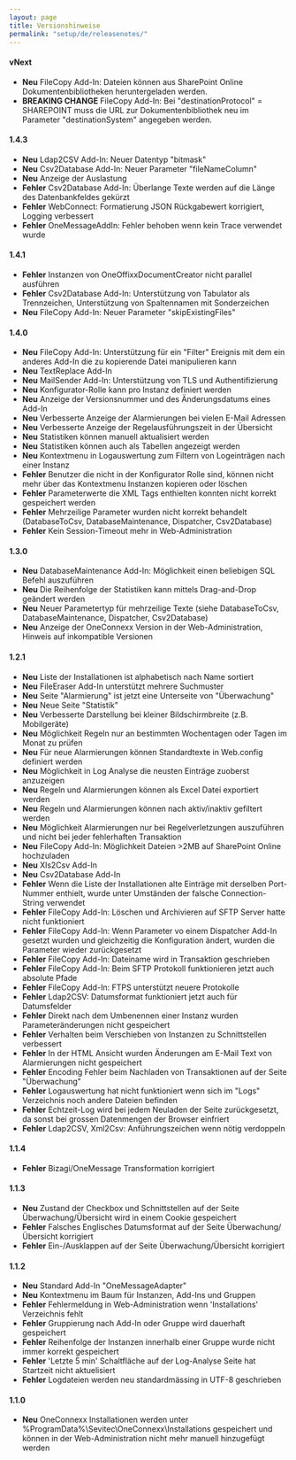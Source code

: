 ```yaml
---
layout: page
title: Versionshinweise
permalink: "setup/de/releasenotes/"
---
```


#### vNext

* __Neu__ FileCopy Add-In: Dateien können aus SharePoint Online Dokumentenbibliotheken heruntergeladen werden.
* __BREAKING CHANGE__ FileCopy Add-In: Bei "destinationProtocol" = SHAREPOINT muss die URL zur Dokumentenbibliothek neu im Parameter "destinationSystem" angegeben werden.


#### 1.4.3

* __Neu__ Ldap2CSV Add-In: Neuer Datentyp "bitmask"
* __Neu__ Csv2Database Add-In: Neuer Parameter "fileNameColumn"
* __Neu__ Anzeige der Auslastung
* __Fehler__ Csv2Database Add-In: Überlange Texte werden auf die Länge des Datenbankfeldes gekürzt
* __Fehler__ WebConnect: Formatierung JSON Rückgabewert korrigiert, Logging verbessert
* __Fehler__ OneMessageAddIn: Fehler behoben wenn kein Trace verwendet wurde


#### 1.4.1

* __Fehler__ Instanzen von OneOffixxDocumentCreator nicht parallel ausführen
* __Fehler__ Csv2Database Add-In: Unterstützung von Tabulator als Trennzeichen, Unterstützung von Spaltennamen mit Sonderzeichen
* __Neu__ FileCopy Add-In: Neuer Parameter "skipExistingFiles"


#### 1.4.0

* __Neu__ FileCopy Add-In: Unterstützung für ein "Filter" Ereignis mit dem ein anderes Add-In die zu kopierende Datei manipulieren kann
* __Neu__ TextReplace Add-In
* __Neu__ MailSender Add-In: Unterstützung von TLS und Authentifizierung
* __Neu__ Konfigurator-Rolle kann pro Instanz definiert werden
* __Neu__ Anzeige der Versionsnummer und des Änderungsdatums eines Add-In
* __Neu__ Verbesserte Anzeige der Alarmierungen bei vielen E-Mail Adressen
* __Neu__ Verbesserte Anzeige der Regelausführungszeit in der Übersicht
* __Neu__ Statistiken können manuell aktualisiert werden
* __Neu__ Statistiken können auch als Tabellen angezeigt werden
* __Neu__ Kontextmenu in Logauswertung zum Filtern von Logeinträgen nach einer Instanz
* __Fehler__ Benutzer die nicht in der Konfigurator Rolle sind, können nicht mehr über das Kontextmenu Instanzen kopieren oder löschen
* __Fehler__ Parameterwerte die XML Tags enthielten konnten nicht korrekt gespeichert werden
* __Fehler__ Mehrzeilige Parameter wurden nicht korrekt behandelt (DatabaseToCsv, DatabaseMaintenance, Dispatcher, Csv2Database)
* __Fehler__ Kein Session-Timeout mehr in Web-Administration


#### 1.3.0

* __Neu__ DatabaseMaintenance Add-In: Möglichkeit einen beliebigen SQL Befehl auszuführen
* __Neu__ Die Reihenfolge der Statistiken kann mittels Drag-and-Drop geändert werden
* __Neu__ Neuer Parametertyp für mehrzeilige Texte (siehe DatabaseToCsv, DatabaseMaintenance, Dispatcher, Csv2Database)
* __Neu__ Anzeige der OneConnexx Version in der Web-Administration, Hinweis auf inkompatible Versionen


#### 1.2.1

* __Neu__ Liste der Installationen ist alphabetisch nach Name sortiert
* __Neu__ FileEraser Add-In unterstützt mehrere Suchmuster
* __Neu__ Seite "Alarmierung" ist jetzt eine Unterseite von "Überwachung"
* __Neu__ Neue Seite "Statistik"
* __Neu__ Verbesserte Darstellung bei kleiner Bildschirmbreite (z.B. Mobilgeräte)
* __Neu__ Möglichkeit Regeln nur an bestimmten Wochentagen oder Tagen im Monat zu prüfen
* __Neu__ Für neue Alarmierungen können Standardtexte in Web.config definiert werden
* __Neu__ Möglichkeit in Log Analyse die neusten Einträge zuoberst anzuzeigen
* __Neu__ Regeln und Alarmierungen können als Excel Datei exportiert werden
* __Neu__ Regeln und Alarmierungen können nach aktiv/inaktiv gefiltert werden
* __Neu__ Möglichkeit Alarmierungen nur bei Regelverletzungen auszuführen und nicht bei jeder fehlerhaften Transaktion
* __Neu__ FileCopy Add-In: Möglichkeit Dateien >2MB auf SharePoint Online hochzuladen
* __Neu__ Xls2Csv Add-In
* __Neu__ Csv2Database Add-In
* __Fehler__ Wenn die Liste der Installationen alte Einträge mit derselben Port-Nummer enthielt, wurde unter Umständen der falsche Connection-String verwendet
* __Fehler__ FileCopy Add-In: Löschen und Archivieren auf SFTP Server hatte nicht funktioniert
* __Fehler__ FileCopy Add-In: Wenn Parameter vo einem Dispatcher Add-In gesetzt wurden und gleichzeitig die Konfiguration ändert, wurden die Parameter wieder zurückgesetzt
* __Fehler__ FileCopy Add-In: Dateiname wird in Transaktion geschrieben
* __Fehler__ FileCopy Add-In: Beim SFTP Protokoll funktionieren jetzt auch absolute Pfade
* __Fehler__ FileCopy Add-In: FTPS unterstützt neuere Protokolle
* __Fehler__ Ldap2CSV: Datumsformat funktioniert jetzt auch für Datumsfelder
* __Fehler__ Direkt nach dem Umbenennen einer Instanz wurden Parameteränderungen nicht gespeichert
* __Fehler__ Verhalten beim Verschieben von Instanzen zu Schnittstellen verbessert
* __Fehler__ In der HTML Ansicht wurden Änderungen am E-Mail Text von Alarmierungen nicht gespeichert
* __Fehler__ Encoding Fehler beim Nachladen von Transaktionen auf der Seite "Überwachung"
* __Fehler__ Logauswertung hat nicht funktioniert wenn sich im "Logs" Verzeichnis noch andere Dateien befinden
* __Fehler__ Echtzeit-Log wird bei jedem Neuladen der Seite zurückgesetzt, da sonst bei grossen Datenmengen der Browser einfriert
* __Fehler__ Ldap2CSV, Xml2Csv: Anführungszeichen wenn nötig verdoppeln


#### 1.1.4

* __Fehler__ Bizagi/OneMessage Transformation korrigiert


#### 1.1.3

* __Neu__ Zustand der Checkbox und Schnittstellen auf der Seite Überwachung/Übersicht wird in einem Cookie gespeichert
* __Fehler__ Falsches Englisches Datumsformat auf der Seite Überwachung/Übersicht korrigiert
* __Fehler__ Ein-/Ausklappen auf der Seite Überwachung/Übersicht korrigiert


#### 1.1.2

* __Neu__ Standard Add-In "OneMessageAdapter"
* __Neu__ Kontextmenu im Baum für Instanzen, Add-Ins und Gruppen
* __Fehler__ Fehlermeldung in Web-Administration wenn 'Installations' Verzeichnis fehlt
* __Fehler__ Gruppierung nach Add-In oder Gruppe wird dauerhaft gespeichert
* __Fehler__ Reihenfolge der Instanzen innerhalb einer Gruppe wurde nicht immer korrekt gespeichert
* __Fehler__ 'Letzte 5 min' Schaltfläche auf der Log-Analyse Seite hat Startzeit nicht aktuelisiert
* __Fehler__ Logdateien werden neu standardmässing in UTF-8 geschrieben


#### 1.1.0

* __Neu__ OneConnexx Installationen werden unter %ProgramData%\Sevitec\OneConnexx\Installations gespeichert und können in der Web-Administration nicht mehr manuell hinzugefügt werden

